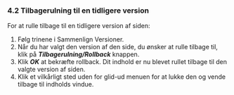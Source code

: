 ### 4.2 Tilbagerulning til en tidligere version

For at rulle tilbage til en tidligere version af siden:

1. Følg trinene i Sammenlign Versioner.
2. Når du har valgt den version af den side, du ønsker at rulle tilbage til, klik på ***Tilbagerulning/Rollback*** knappen.
3. Klik ***OK*** at bekræfte rollback. Dit indhold er nu blevet rullet tilbage til den valgte version af siden.
4. Klik et vilkårligt sted uden for glid-ud menuen for at lukke den og vende tilbage til indholds vindue.
